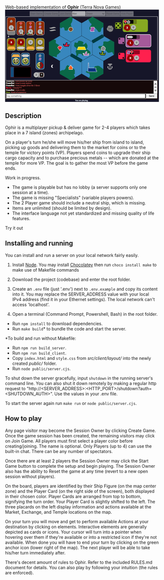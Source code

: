 Web-based implementation of **Ophir** (Terra Nova Games)
![3 Player game sample](./3-player-sample-screenshot.png)

## Description
Ophir is a multiplayer pickup & deliver game for 2-4 players which takes place in a 7 island (zones) archipelago.

On a player's turn he/she will move his/her ship from island to island, picking up goods and delivering them to the market for coins or to the temple for victory points (VP). Players spend coins to upgrade their ship cargo capacity and to purchase precious metals -- which are donated at the temple for more VP. The goal is to gather the most VP before the game ends.

Work in progress.

- The game is playable but has no lobby (a server supports only one session at a time).
- The game is missing "Specialists" (variable players powers).
- The 2 Player game should include a neutral ship, which is missing.
- Items are unlimited (should be limited by design).
- The interface language not yet standardized and missing quality of life features.

Try it out

## Installing and running
You can install and run a server on your local network fairly easily.

1. Install [Node](https://nodejs.org/en/download/package-manager). You may install [Chocolatey](https://docs.chocolatey.org/en-us/chocolatey-components-dependencies-and-support-lifecycle/#supported-windows-versions) then run `choco install make` to make use of Makefile commands

2. Download the project (codebase) and enter the root folder.

3. Create an `.env` file (just '.env') next to `.env.example` and copy its content into it. You may replace the SERVER_ADDRESS value with your local IPv4 address (find it in your Ethernet settings). The local network can't access 'localhost'.

4. Open a terminal (Command Prompt, Powershell, Bash) in the root folder.

 - Run `npm install` to download dependencies.
 - Run `make build`* to bundle the code and start the server.

*To build and run without Makefile:
 - Run `npm run build_server`.
 - Run `npm run build_client`.
 - Copy `index.html` and `style.css` from *src/client/layout/* into the newly created *public/* folder.
 - Run `node public/server.cjs`.

To shut down the server gracefully, input `shutdown` in the running server's command line.
You can also shut it down remotely by making a regular http request to "http://<SERVER_ADDRESS>:<HTTP_PORT>/shutdown?auth=<SHUTDOWN_AUTH>". Use the values in your .env file.

To start the server again run `make run` or `node public/server.cjs`.

## How to play

 Any page visitor may become the Session Owner by clicking Create Game. Once the game session has been created, the remaining visitors may click on Join Game. All players must first select a player color before creating/joining. The name is optional. Only Players (up to 4) can use the built-in chat. There can be any number of spectators.

 Once there are at least 2 players the Session Owner may click the Start Game button to complete the setup and begin playing. The Session Owner also has the ability to Reset the game at any time (revert to a new open session without players).

 On the board, players are identified by their Ship Figure (on the map center zone) and the Player Card (on the right side of the screen), both displayed in their chosen color. Player Cards are arranged from top to bottom, signifying the turn order. Your Player Card is slightly shifted to the left. The three placards on the left display information and actions available at the Market, Exchange, and Temple locations on the map.

 On your turn you will move and get to perform available Actions at your destination by clicking on elements. Interactive elements are generally depicted as cards or icons. Your cursor will turn into a pointer when hovering over them if they're available or into a restricted icon if they're not available. When done you will have to end your turn by clicking on the green anchor icon (lower right of the map). The next player will be able to take his/her turn immediately after.

 There's decent amount of rules to Ophir. Refer to the included RULES.md document for details. You can also play by following your intuition (the rules are enforced).

